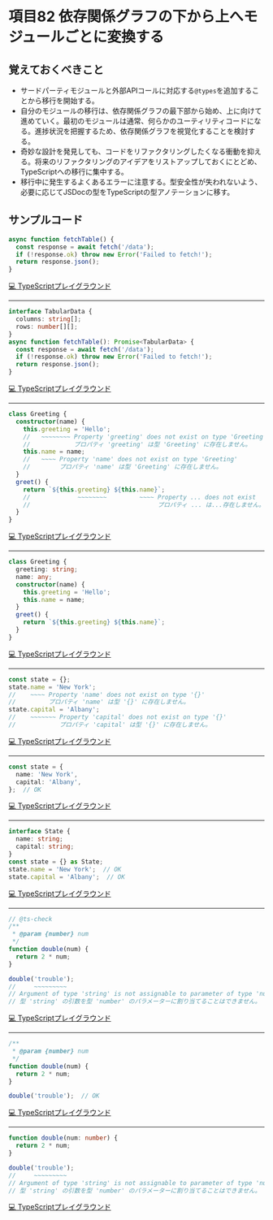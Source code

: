# 項目82  依存関係グラフの下から上へモジュールごとに変換する

## 覚えておくべきこと

* サードパーティモジュールと外部APIコールに対応する`@types`を追加することから移行を開始する。
* 自分のモジュールの移行は、依存関係グラフの最下部から始め、上に向けて進めていく。最初のモジュールは通常、何らかのユーティリティコードになる。進捗状況を把握するため、依存関係グラフを視覚化することを検討する。
* 奇妙な設計を発見しても、コードをリファクタリングしたくなる衝動を抑える。将来のリファクタリングのアイデアをリストアップしておくにとどめ、TypeScriptへの移行に集中する。
* 移行中に発生するよくあるエラーに注意する。型安全性が失われないよう、必要に応じてJSDocの型をTypeScriptの型アノテーションに移す。

## サンプルコード

```ts
async function fetchTable() {
  const response = await fetch('/data');
  if (!response.ok) throw new Error('Failed to fetch!');
  return response.json();
}
```

[💻 TypeScriptプレイグラウンド](https://www.typescriptlang.org/ja/play/?ts=5.8.2#code/IYZwngdgxgBAZgV2gFwJYHsLwKbKgCwBVgAjAG2wAoBKGAbwCgYYpMRkYAnbEABzewwAvDGAB3YKg5xcBSgHIA9ABNgyYPOoBuJjFRwYlAITc+AgHToA1rWT5O6MTAjYnAUU4POCgGKSKyjDI6Dh4+EaaOszcyAicWKb8ECDY5gBWIJg0OgC+QA)

----

```ts
interface TabularData {
  columns: string[];
  rows: number[][];
}
async function fetchTable(): Promise<TabularData> {
  const response = await fetch('/data');
  if (!response.ok) throw new Error('Failed to fetch!');
  return response.json();
}
```

[💻 TypeScriptプレイグラウンド](https://www.typescriptlang.org/ja/play/?ts=5.8.2#code/JYOwLgpgTgZghgYwgAgCpwEYFcA2coAicYcyA3gFDLIID2OWAtiAM4BcyLYUoA5gNoBdANxVkUWgHd2yEEwzQhQ0QF8KcFgE8QCZDCw6wwWiD0QwCABboMOCAAoAlBwAKExsBYQAPDdz4iEgA+cjE6VjBxCBYABxMvZABeZDhJOGBImHMrewByAHoAE2I4XMdRamAYZHsAQihouNYIADpaAGtHZDBLCUlZCH6AUSgJKDyAMXS7Qu7aMwtLWrKKqLAsKFMG2PjWgCsWEydVIA)

----

```ts
class Greeting {
  constructor(name) {
    this.greeting = 'Hello';
    //   ~~~~~~~~ Property 'greeting' does not exist on type 'Greeting'
    //            プロパティ 'greeting' は型 'Greeting' に存在しません。
    this.name = name;
    //   ~~~~ Property 'name' does not exist on type 'Greeting'
    //        プロパティ 'name' は型 'Greeting' に存在しません。
  }
  greet() {
    return `${this.greeting} ${this.name}`;
    //             ~~~~~~~~         ~~~~ Property ... does not exist
    //                                   プロパティ ... は...存在しません。
  }
}
```

[💻 TypeScriptプレイグラウンド](https://www.typescriptlang.org/ja/play/?ts=5.8.2#code/MYGwhgzhAEDiBOBTRAXAlgOwObQN4ChppgB7DCFeAV2BRPgAoMwBbRASj0KOhQAs0EAHRYkqTDgC80AOQAJRCBAkZAbm5EA9Jp4A-fQf3QACvBIAHRPBQBPWaOTpsM6ABMSiGBhIpoiAB6CvmS8NpayCI4SMhrQ2jwJiYDrDIC3DICLDIBjDIDFDPZiTlgugPYMgNHqEXnR0IDWDIAa2oAU6oDqDIB+DIDaDIDJDIBADLH8gkLMbNDSfYjqCfFEhiZmltZ2MkMu7p7Q3r4BQdAhtuEykeLOsWOJ0KmZOXOsiEWlO+XOVXVNbZ1EAL7cDqgMnAQJSChU8Aw0AABgASXDdYQffIvaDgyG9C4vYEjHiHI4JQwTDHQCamCxWWzQIQktweLw+PyBCgHHQ4+kMjEnbLE0mFElCB4tDrcN4vIA)

----

```ts
class Greeting {
  greeting: string;
  name: any;
  constructor(name) {
    this.greeting = 'Hello';
    this.name = name;
  }
  greet() {
    return `${this.greeting} ${this.name}`;
  }
}
```

[💻 TypeScriptプレイグラウンド](https://www.typescriptlang.org/ja/play/?ts=5.8.2#code/MYGwhgzhAEDiBOBTRAXAlgOwObQN4ChposlVMsAuaCFecgbkOgzAFtEqwMBPRo4APYYa8AK7AUA+AAoW7AJR4mRFAAs0EAHQlk6bNAC80AOQAJRCBADjfItDUbNcxIeZtEtgL5MdqaYoI7aCQUUXgMaAADABJcBy1fPSxPaFj4p3dPSK98TyA)

----

```ts
const state = {};
state.name = 'New York';
//    ~~~~ Property 'name' does not exist on type '{}'
//         プロパティ 'name' は型 '{}' に存在しません。
state.capital = 'Albany';
//    ~~~~~~~ Property 'capital' does not exist on type '{}'
//            プロパティ 'capital' は型 '{}' に存在しません。
```

[💻 TypeScriptプレイグラウンド](https://www.typescriptlang.org/ja/play/?ts=5.8.2#code/MYewdgzgLgBNCGUCmMC8MDeBfA3AKAWQDox4BbFdAcgDkkB3GATRACcBrK-Aem5n5gA-YYJgAFViAAOSVlACeMKqQpUYAExBIIMMCFhIAHgEtoMcDAUyl2Knl4DH-QOsMgW4ZAiwyAxhkDFDEpVI1QHsGQGj1Gyw1QGsGQA1tQAp1QHUGQD8GQG0GQGSGQCAGAihEJCJgeCljLIAbNCUAQSKAI3gweS57PgERZvFJGTlFKjyC4rVNbV19GCNTWAsrFCpbBqdZmDcvXy78wvgioNCp8Jho+OT0oA)

----

```ts
const state = {
  name: 'New York',
  capital: 'Albany',
};  // OK
```

[💻 TypeScriptプレイグラウンド](https://www.typescriptlang.org/ja/play/?ts=5.8.2#code/MYewdgzgLgBNCGUCmMC8MDeAoGMzwFskAuGAcgDkkB3GATRACcBrMgGhxmHgAcBLKPAA2pMgEEhAI3hgAnuywBfANy4A9GpgB5ANJA)

----

```ts
interface State {
  name: string;
  capital: string;
}
const state = {} as State;
state.name = 'New York';  // OK
state.capital = 'Albany';  // OK
```

[💻 TypeScriptプレイグラウンド](https://www.typescriptlang.org/ja/play/?ts=5.8.2#code/JYOwLgpgTgZghgYwgAgMpjpZBvAUM5EOAWwgC5kBnMKUAcwG59kE4AHYDAGwutpEa4AvrgQB7ENSoYsAXhxDkcSmhkQm1TBAB0RUsnkByAHIQA7sgCaYqAGtDDAgHonyAPIBpXJsjbWHbgNkQwBBLgAjOBAATwdnV08gA)

----

```js
// @ts-check
/**
 * @param {number} num
 */
function double(num) {
  return 2 * num;
}

double('trouble');
//     ~~~~~~~~~
// Argument of type 'string' is not assignable to parameter of type 'number'
// 型 'string' の引数を型 'number' のパラメーターに割り当てることはできません。
```

[💻 TypeScriptプレイグラウンド](https://www.typescriptlang.org/ja/play/?ts=5.8.2#code/PTAEAEBcGcFoGMAWBTeBrAUMAVNjpsIAHAQwCcSBbUAbwDsBXSgI2TIF9RHL9tgMAZgzrxIASwD2dUABMJDZgBtkACm4BKWvlBlkkBmWkAmAlyYBuDOwwY5C5SoDkkMvKXJH6yyFC-fAP0CgoKwwAEEyAHMmZDpIUAkBUEgATyJkUEdoFzE6SMdQMWguCXiSaGgxSLoSd2SJUFIKSj02BKTU9MzuVjJHUNBAaPVM7LJc-NBAOwZAVH1AB1NAJIZhxx62AsnARYZAS4ZAQ4ZAH4ZAfoZdwGsGQCclQCiGQGV9QDMGQGiGQGUGQAsGQHsGQHMGQFkGQD8GQG0GQGSGQCAGIA)

----

```ts
/**
 * @param {number} num
 */
function double(num) {
  return 2 * num;
}

double('trouble');  // OK
```

[💻 TypeScriptプレイグラウンド](https://www.typescriptlang.org/ja/play/?ts=5.8.2#code/PQKhCgAIUgBAHAhgJ0QW0gbwHYFc0BGApsgL6R5pQjDgBmu2AxgC4CWA9tpACYe4EANkQAUlAJRYokZERa5k3AEzQK+ANzhS4cHwHCRAchbJ+QoofHrIkYMEgB5ANJA)

----

```ts
function double(num: number) {
  return 2 * num;
}

double('trouble');
//     ~~~~~~~~~
// Argument of type 'string' is not assignable to parameter of type 'number'
// 型 'string' の引数を型 'number' のパラメーターに割り当てることはできません。
```

[💻 TypeScriptプレイグラウンド](https://www.typescriptlang.org/ja/play/?ts=5.8.2#code/GYVwdgxgLglg9mABAEziARgGwKYAowgC2AXIgYetgE4CUiA3gFCKJXZQhVIBMiAVGSIBuRgF9GjVBhy4A5FCpos2WTREB6dS20A-Pfv2NNiAIJUA5kWxgoiOMERQAngAdsiWQGcFMMOdmIMJ5kcLYAhp6eMOZgYcqOcIguYVRhhOzUdg7Obh7klFSyRlqA0eoe3lS+-oiAdgyAqPqADqaASQxlsvnUATWAiwyAlwyAhwyAPwyA-QwDgNYMgE5KgFEMgMr6gGYMgNEMgMoMgBYMgPYMgOYMgLIMgH4MgNoMgMkMgEAMQA)
